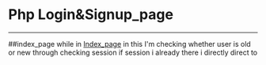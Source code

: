 # Php Login&Signup_page
___

##index_page
while in  [Index_page](https://shorturl.at/DJ579) in this I'm checking whether user is old or new through checking session if session i already there i directly direct to 
